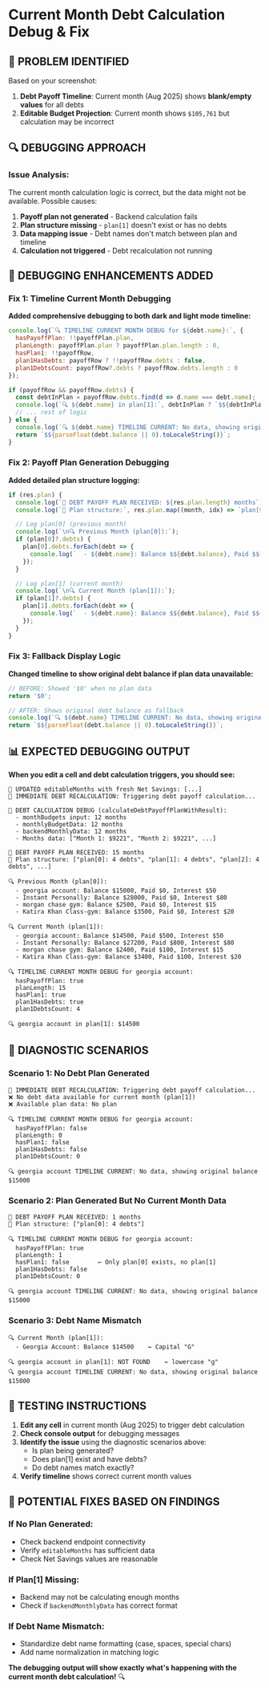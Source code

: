 # Current Month Debt Calculation Debug & Fix

## 🎯 **PROBLEM IDENTIFIED**

Based on your screenshot:

1. **Debt Payoff Timeline**: Current month (Aug 2025) shows **blank/empty values** for all debts
2. **Editable Budget Projection**: Current month shows `$105,761` but calculation may be incorrect

## 🔍 **DEBUGGING APPROACH**

### **Issue Analysis:**
The current month calculation logic is correct, but the data might not be available. Possible causes:
1. **Payoff plan not generated** - Backend calculation fails
2. **Plan structure missing** - `plan[1]` doesn't exist or has no debts
3. **Data mapping issue** - Debt names don't match between plan and timeline
4. **Calculation not triggered** - Debt recalculation not running

## 🔧 **DEBUGGING ENHANCEMENTS ADDED**

### **Fix 1: Timeline Current Month Debugging**

**Added comprehensive debugging to both dark and light mode timeline:**

```javascript
console.log(`🔍 TIMELINE CURRENT MONTH DEBUG for ${debt.name}:`, {
  hasPayoffPlan: !!payoffPlan.plan,
  planLength: payoffPlan.plan ? payoffPlan.plan.length : 0,
  hasPlan1: !!payoffRow,
  plan1HasDebts: payoffRow ? !!payoffRow.debts : false,
  plan1DebtsCount: payoffRow?.debts ? payoffRow.debts.length : 0
});

if (payoffRow && payoffRow.debts) {
  const debtInPlan = payoffRow.debts.find(d => d.name === debt.name);
  console.log(`🔍 ${debt.name} in plan[1]:`, debtInPlan ? `$${debtInPlan.balance}` : 'NOT FOUND');
  // ... rest of logic
} else {
  console.log(`🔍 ${debt.name} TIMELINE CURRENT: No data, showing original balance $${debt.balance || 0}`);
  return `$${parseFloat(debt.balance || 0).toLocaleString()}`;
}
```

### **Fix 2: Payoff Plan Generation Debugging**

**Added detailed plan structure logging:**

```javascript
if (res.plan) {
  console.log(`🎯 DEBT PAYOFF PLAN RECEIVED: ${res.plan.length} months`);
  console.log(`🎯 Plan structure:`, res.plan.map((month, idx) => `plan[${idx}]: ${month.debts ? month.debts.length : 0} debts`));

  // Log plan[0] (previous month)
  console.log(`\n🔍 Previous Month (plan[0]):`);
  if (plan[0]?.debts) {
    plan[0].debts.forEach(debt => {
      console.log(`  - ${debt.name}: Balance $${debt.balance}, Paid $${debt.paid}, Interest $${debt.interest}`);
    });
  }

  // Log plan[1] (current month) 
  console.log(`\n🔍 Current Month (plan[1]):`);
  if (plan[1]?.debts) {
    plan[1].debts.forEach(debt => {
      console.log(`  - ${debt.name}: Balance $${debt.balance}, Paid $${debt.paid}, Interest $${debt.interest}`);
    });
  }
}
```

### **Fix 3: Fallback Display Logic**

**Changed timeline to show original debt balance if plan data unavailable:**

```javascript
// BEFORE: Showed '$0' when no plan data
return '$0';

// AFTER: Shows original debt balance as fallback
console.log(`🔍 ${debt.name} TIMELINE CURRENT: No data, showing original balance $${debt.balance || 0}`);
return `$${parseFloat(debt.balance || 0).toLocaleString()}`;
```

## 📊 **EXPECTED DEBUGGING OUTPUT**

**When you edit a cell and debt calculation triggers, you should see:**

```console
💾 UPDATED editableMonths with fresh Net Savings: [...]
🔄 IMMEDIATE DEBT RECALCULATION: Triggering debt payoff calculation...

💾 DEBT CALCULATION DEBUG (calculateDebtPayoffPlanWithResult):
  - monthBudgets input: 12 months
  - monthlyBudgetData: 12 months
  - backendMonthlyData: 12 months
  - Months data: ["Month 1: $9221", "Month 2: $9221", ...]

🎯 DEBT PAYOFF PLAN RECEIVED: 15 months
🎯 Plan structure: ["plan[0]: 4 debts", "plan[1]: 4 debts", "plan[2]: 4 debts", ...]

🔍 Previous Month (plan[0]):
  - georgia account: Balance $15000, Paid $0, Interest $50
  - Instant Personally: Balance $28000, Paid $0, Interest $80
  - morgan chase gym: Balance $2500, Paid $0, Interest $15
  - Katira Khan Class-gym: Balance $3500, Paid $0, Interest $20

🔍 Current Month (plan[1]):
  - georgia account: Balance $14500, Paid $500, Interest $50
  - Instant Personally: Balance $27200, Paid $800, Interest $80
  - morgan chase gym: Balance $2400, Paid $100, Interest $15
  - Katira Khan Class-gym: Balance $3400, Paid $100, Interest $20

🔍 TIMELINE CURRENT MONTH DEBUG for georgia account:
  hasPayoffPlan: true
  planLength: 15
  hasPlan1: true
  plan1HasDebts: true
  plan1DebtsCount: 4

🔍 georgia account in plan[1]: $14500
```

## 🎯 **DIAGNOSTIC SCENARIOS**

### **Scenario 1: No Debt Plan Generated**
```console
🔄 IMMEDIATE DEBT RECALCULATION: Triggering debt payoff calculation...
❌ No debt data available for current month (plan[1])
❌ Available plan data: No plan

🔍 TIMELINE CURRENT MONTH DEBUG for georgia account:
  hasPayoffPlan: false
  planLength: 0
  hasPlan1: false
  plan1HasDebts: false
  plan1DebtsCount: 0

🔍 georgia account TIMELINE CURRENT: No data, showing original balance $15000
```

### **Scenario 2: Plan Generated But No Current Month Data**
```console
🎯 DEBT PAYOFF PLAN RECEIVED: 1 months
🎯 Plan structure: ["plan[0]: 4 debts"]

🔍 TIMELINE CURRENT MONTH DEBUG for georgia account:
  hasPayoffPlan: true
  planLength: 1
  hasPlan1: false        ← Only plan[0] exists, no plan[1]
  plan1HasDebts: false
  plan1DebtsCount: 0

🔍 georgia account TIMELINE CURRENT: No data, showing original balance $15000
```

### **Scenario 3: Debt Name Mismatch**
```console
🔍 Current Month (plan[1]):
  - Georgia Account: Balance $14500    ← Capital "G"
  
🔍 georgia account in plan[1]: NOT FOUND    ← lowercase "g"
🔍 georgia account TIMELINE CURRENT: No data, showing original balance $15000
```

## 🚀 **TESTING INSTRUCTIONS**

1. **Edit any cell** in current month (Aug 2025) to trigger debt calculation
2. **Check console output** for debugging messages
3. **Identify the issue** using the diagnostic scenarios above:
   - Is plan being generated?
   - Does plan[1] exist and have debts?
   - Do debt names match exactly?
4. **Verify timeline** shows correct current month values

## 🔧 **POTENTIAL FIXES BASED ON FINDINGS**

### **If No Plan Generated:**
- Check backend endpoint connectivity
- Verify `editableMonths` has sufficient data
- Check Net Savings values are reasonable

### **If Plan[1] Missing:**
- Backend may not be calculating enough months
- Check if `backendMonthlyData` has correct format

### **If Debt Name Mismatch:**
- Standardize debt name formatting (case, spaces, special chars)
- Add name normalization in matching logic

**The debugging output will show exactly what's happening with the current month debt calculation!** 🔍